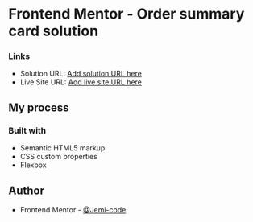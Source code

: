 # Frontend Mentor - Order summary card solution

### Links

- Solution URL: [Add solution URL here](https://github.com/Jemi-code/Order_Summary)
- Live Site URL: [Add live site URL here](https://jemi-code.github.io/Order_Summary)

## My process

### Built with

- Semantic HTML5 markup
- CSS custom properties
- Flexbox

## Author

- Frontend Mentor - [@Jemi-code](https://www.frontendmentor.io/profile/Jemi-code)

